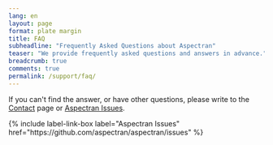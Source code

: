 ```yaml
---
lang: en
layout: page
format: plate margin
title: FAQ
subheadline: "Frequently Asked Questions about Aspectran"
teaser: "We provide frequently asked questions and answers in advance."
breadcrumb: true
comments: true
permalink: /support/faq/
---
```


<div class="callout info radius">
  <p>If you can't find the answer, or have other questions, please write to the <a href="/support/contact/">Contact</a> page or <a href="https://github.com/aspectran/aspectran/issues">Aspectran Issues</a>.</p>
  {% include label-link-box label="Aspectran Issues" href="https://github.com/aspectran/aspectran/issues" %}
</div>
